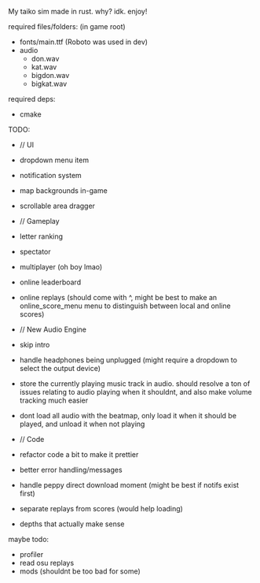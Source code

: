 My taiko sim made in rust. why? idk. enjoy!
  
required files/folders: (in game root)
 - fonts/main.ttf (Roboto was used in dev)
 - audio
    - don.wav
    - kat.wav
    - bigdon.wav
    - bigkat.wav
  
required deps:
 - cmake
  

TODO:
- // UI
 - dropdown menu item
 - notification system
 - map backgrounds in-game
 - scrollable area dragger
  
- // Gameplay
 - letter ranking
 - spectator
 - multiplayer (oh boy lmao)
 - online leaderboard
 - online replays (should come with ^, might be best to make an online_score_menu menu to distinguish between local and online scores)

- // New Audio Engine
 - skip intro
 - handle headphones being unplugged (might require a dropdown to select the output device)
 - store the currently playing music track in audio. should resolve a ton of issues relating to audio playing when it shouldnt, and also make volume tracking much easier
 - dont load all audio with the beatmap, only load it when it should be played, and unload it when not playing

- // Code
 - refactor code a bit to make it prettier
 - better error handling/messages
 - handle peppy direct download moment (might be best if notifs exist first)
 - separate replays from scores (would help loading)
 - depths that actually make sense
  
maybe todo:
 - profiler
 - read osu replays
 - mods (shouldnt be too bad for some)